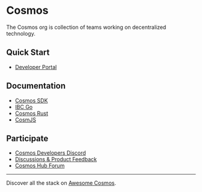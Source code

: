 # Cosmos

The Cosmos org is collection of teams working on decentralized technology.

## Quick Start

* [Developer Portal](https://tutorials.cosmos.network/)

## Documentation

* [Cosmos SDK](https://docs.cosmos.network)
* [IBC Go](https://ibc.cosmos.network)
* [Cosmos Rust](https://github.com/cosmos/cosmos-rust/blob/main/README.md)
* [CosmJS](https://tutorials.cosmos.network/tutorials/7-cosmjs/)

## Participate

* [Cosmos Developers Discord](https://discord.com/invite/cosmosnetwork)
* [Discussions & Product Feedback](https://github.com/orgs/cosmos/discussions)
* [Cosmos Hub Forum](https://forum.cosmos.network)

---

Discover all the stack on [Awesome Cosmos](https://github.com/cosmos/awesome-cosmos).
